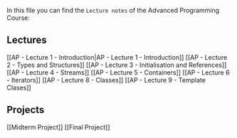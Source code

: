 In this file you can find the `Lecture notes` of the Advanced Programming Course:

## Lectures
[[AP - Lecture 1 - Introduction|AP - Lecture 1 - Introduction]]
[[AP - Lecture 2 - Types and Structures]]
[[AP - Lecture 3 - Initialisation and References]]
[[AP - Lecture 4 - Streams]]
[[AP - Lecture 5 - Containers]]
[[AP - Lecture 6 - Iterators]]
[[AP - Lecture 8 - Classes]]
[[AP - Lecture 9 - Template Clases]]
## Projects
[[Midterm Project]]
[[Final Project]]

